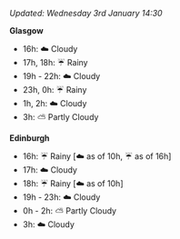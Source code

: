 *Updated: Wednesday 3rd January 14:30*

**Glasgow**

* 16h: :cloud: Cloudy
* 17h, 18h: :umbrella: Rainy
* 19h - 22h: :cloud: Cloudy
* 23h, 0h: :umbrella: Rainy
* 1h, 2h: :cloud: Cloudy
* 3h: :partly_sunny: Partly Cloudy

**Edinburgh**

* 16h: :umbrella: Rainy [:cloud: as of 10h, :umbrella: as of 16h]
* 17h: :cloud: Cloudy
* 18h: :umbrella: Rainy [:cloud: as of 10h]
* 19h - 23h: :cloud: Cloudy
* 0h - 2h: :partly_sunny: Partly Cloudy
* 3h: :cloud: Cloudy
